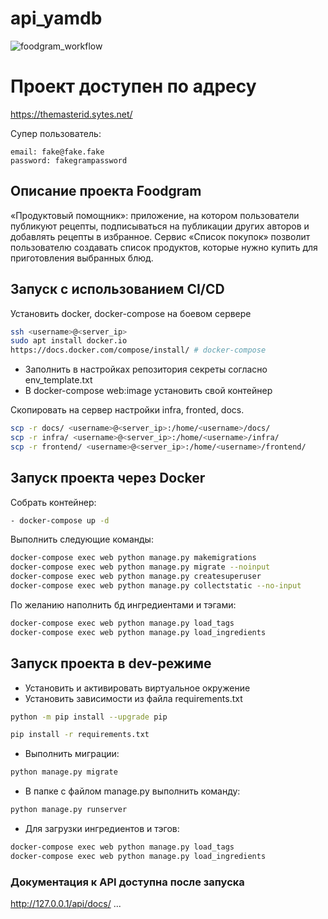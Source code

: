 # api_yamdb
![foodgram_workflow](https://github.com/themasterid/foodgram-project-react/actions/workflows/foodgram_workflow.yml/badge.svg)

# Проект доступен по адресу 

https://themasterid.sytes.net/

Супер пользователь:
```
email: fake@fake.fake
password: fakegrampassword
```
## Описание проекта Foodgram
«Продуктовый помощник»: приложение, на котором пользователи публикуют рецепты, подписываться на публикации других авторов и добавлять рецепты в избранное. Сервис «Список покупок» позволит пользователю создавать список продуктов, которые нужно купить для приготовления выбранных блюд.

## Запуск с использованием CI/CD

Установить docker, docker-compose на боевом сервере
```bash
ssh <username>@<server_ip>
sudo apt install docker.io
https://docs.docker.com/compose/install/ # docker-compose
```
- Заполнить в настройках репозитория секреты согласно env_template.txt
- В docker-compose web:image установить свой контейнер

Скопировать на сервер настройки infra, fronted, docs.
```bash
scp -r docs/ <username>@<server_ip>:/home/<username>/docs/
scp -r infra/ <username>@<server_ip>:/home/<username>/infra/
scp -r frontend/ <username>@<server_ip>:/home/<username>/frontend/
```

## Запуск проекта через Docker

Собрать контейнер:
```bash
- docker-compose up -d
```
Выполнить следующие команды:
```bash
docker-compose exec web python manage.py makemigrations
docker-compose exec web python manage.py migrate --noinput 
docker-compose exec web python manage.py createsuperuser
docker-compose exec web python manage.py collectstatic --no-input
```
По желанию наполнить бд ингредиентами и тэгами:
```bash
docker-compose exec web python manage.py load_tags
docker-compose exec web python manage.py load_ingredients
```


## Запуск проекта в dev-режиме

- Установить и активировать виртуальное окружение
- Установить зависимости из файла requirements.txt
```bash
python -m pip install --upgrade pip

pip install -r requirements.txt
```
- Выполнить миграции:
```bash
python manage.py migrate
```

- В папке с файлом manage.py выполнить команду:
```bash
python manage.py runserver
```

- Для загрузки ингредиентов и тэгов:
```bash
docker-compose exec web python manage.py load_tags
docker-compose exec web python manage.py load_ingredients
```

### Документация к API доступна после запуска
http://127.0.0.1/api/docs/
...
